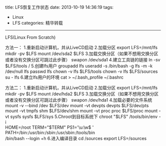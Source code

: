 title: LFS恢复工作状态
date: 2013-10-19 14:36:19
tags: 
- Linux
- LFS
categories: 精华转载
---

LFS(Linux From Scratch)

方法一：
1.重新启动计算机，并从LiveCD启动
2.加载分区
export LFS=/mnt/lfs
mkdir -pv $LFS
mount /dev/sda2 $LFS
3.加载交换分区（如果不想用交换分区或者没有交换分区可跳过此步骤）
swapon /dev/sda1
4.建立工具链的链接
ln -sv $LFS/tools /
5.创建lfs用户
groupadd lfs
useradd -s /bin/bash -g lfs -m -k /dev/null lfs
passwd lfs
chown -v lfs $LFS/tools
chown -v lfs $LFS/sources
su - lfs
6.建立lfs用户的环境
cat > ~/.bash_profile  ~/.bashrc 
<!--more-->
方法二：
1.重新启动计算机，并从LiveCD启动
2.加载分区
export LFS=/mnt/lfs
mkdir -pv $LFS
mount /dev/hda2 $LFS
3.加载交换分区（如果不想用交换分区或者没有交换分区可跳过此步骤）
swapon /dev/hda1
4.加载必要的文件系统
mount -v --bind /dev $LFS/dev
mount -vt devpts devpts $LFS/dev/pts
mount -vt tmpfs shm $LFS/dev/shm
mount -vt proc proc $LFS/proc
mount -vt sysfs sysfs $LFS/sys
5.Chroot到目标系统下
chroot "$LFS" /tools/bin/env -i \
HOME=/root TERM="$TERM" PS1='\u:\w\$ ' \
PATH=/bin:/usr/bin:/sbin:/usr/sbin:/tools/bin \
/bin/bash --login +h
6.进入编译目录
cd /sources
export LFS=/sources

